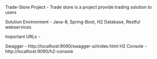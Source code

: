 Trade-Store Project - 
Trade store is a project provide trading solution to users

Solution Environment - 
Java-8, Spring-Boot, H2 Database, Restful webservices

Important URLs - 


Swagger - http://localhost:9090/swagger-ui/index.html
H2 Console - http://localhost:9090/h2-console